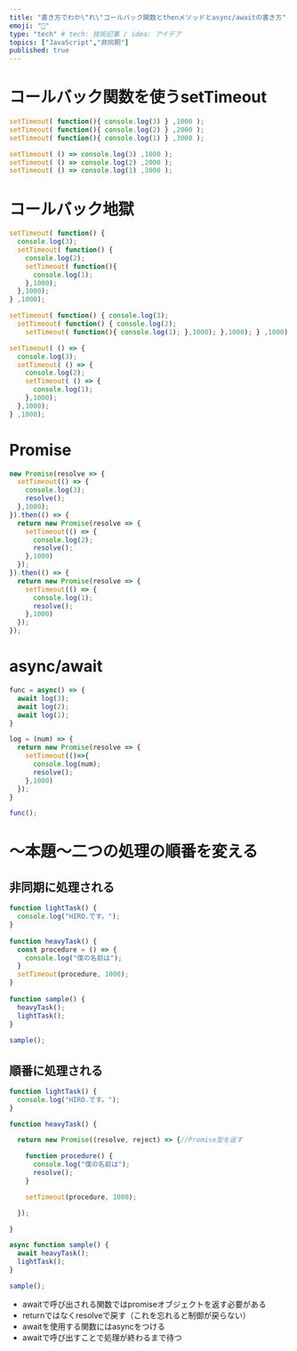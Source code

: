 ```yaml
---
title: "書き方でわか\"れ\"コールバック関数とthenメソッドとasync/awaitの書き方"
emoji: "👹"
type: "tech" # tech: 技術記事 / idea: アイデア
topics: ["JavaScript","非同期"]
published: true
---
```

# コールバック関数を使うsetTimeout

```js
setTimeout( function(){ console.log(3) } ,1000 );
setTimeout( function(){ console.log(2) } ,2000 );
setTimeout( function(){ console.log(1) } ,3000 );
```

```js
setTimeout( () => console.log(3) ,1000 );
setTimeout( () => console.log(2) ,2000 );
setTimeout( () => console.log(1) ,3000 );
```

# コールバック地獄

```js
setTimeout( function() {
  console.log(3);
  setTimeout( function() {
    console.log(2);
    setTimeout( function(){
      console.log(1);
    },1000);
  },1000);
} ,1000);
```

```js
setTimeout( function() { console.log(3);
  setTimeout( function() { console.log(2);
    setTimeout( function(){ console.log(1); },1000); },1000); } ,1000);
```

```js
setTimeout( () => {
  console.log(3);
  setTimeout( () => {
    console.log(2);
    setTimeout( () => {
      console.log(1);
    },1000);
  },1000);
} ,1000);
```

# Promise

```js
new Promise(resolve => {
  setTimeout(() => {
    console.log(3);
    resolve();
  },1000);
}).then(() => {
  return new Promise(resolve => {
    setTimeout(() => {
      console.log(2);
      resolve();
    },1000)
  });
}).then(() => {
  return new Promise(resolve => {
    setTimeout(() => {
      console.log(1);
      resolve();
    },1000)
  });
});
```

# async/await

```js
func = async() => {
  await log(3);
  await log(2);
  await log(1);
}

log = (num) => {
  return new Promise(resolve => {
    setTimeout(()=>{
      console.log(num);
      resolve();
    },1000)
  });
}

func();
```

# 〜本題〜二つの処理の順番を変える

## 非同期に処理される
```js
function lightTask() {
  console.log("HIRO.です。");
}
 
function heavyTask() {
  const procedure = () => {
    console.log("僕の名前は");
  }
  setTimeout(procedure, 1000);
}
 
function sample() {
  heavyTask();
  lightTask();
}
 
sample();
```

## 順番に処理される
```js
function lightTask() {
  console.log("HIRO.です。");
}

function heavyTask() {

  return new Promise((resolve, reject) => {//Promise型を返す

    function procedure() {
      console.log("僕の名前は");
      resolve();
    }

    setTimeout(procedure, 1000);

  });

}

async function sample() {
  await heavyTask();
  lightTask();
}

sample();
```
- awaitで呼び出される関数ではpromiseオブジェクトを返す必要がある
- returnではなくresolveで戻す（これを忘れると制御が戻らない）
- awaitを使用する関数にはasyncをつける
- awaitで呼び出すことで処理が終わるまで待つ
